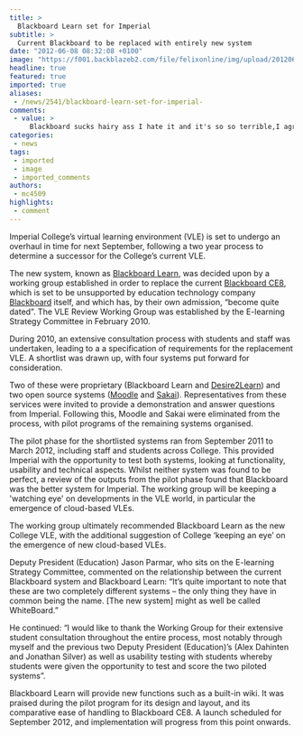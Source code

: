 ```yaml
---
title: >
  Blackboard Learn set for Imperial
subtitle: >
  Current Blackboard to be replaced with entirely new system
date: "2012-06-08 08:32:08 +0100"
image: "https://f001.backblazeb2.com/file/felixonline/img/upload/201206080932-mc4509-gateway_learn.jpg"
headline: true
featured: true
imported: true
aliases:
 - /news/2541/blackboard-learn-set-for-imperial-
comments:
 - value: >
     Blackboard sucks hairy ass I hate it and it's so so terrible,I agree with above poster! They say it's all new, and it looks all new, until you click a link to one of your courses, and then you're back to good old stabbing yourself in the eyes and crying yourself to sleep!,Why didn't they just roll out Earth Science and Engineering's VLE, ESESIS? It is amazing! No wonder why their student satisfaction is so high
categories:
 - news
tags:
 - imported
 - image
 - imported_comments
authors:
 - mc4509
highlights:
 - comment
---
```


Imperial College’s virtual learning environment (VLE) is set to undergo an overhaul in time for next September, following a two year process to determine a successor for the College’s current VLE.

The new system, known as [Blackboard Learn](http://www.blackboard.com/platforms/learn/overview.aspx), was decided upon by a working group established in order to replace the current [Blackboard CE8](http://learn.imperial.ac.uk), which is set to be unsupported by education technology company [Blackboard](http://www.blackboard.com/) itself, and which has, by their own admission, “become quite dated”. The VLE Review Working Group was established by the E-learning Strategy Committee in February 2010.

During 2010, an extensive consultation process with students and staff was undertaken, leading to a a specification of requirements for the replacement VLE. A shortlist was drawn up, with four systems put forward for consideration.

Two of these were proprietary (Blackboard Learn and [Desire2Learn](http://www.desire2learn.com/)) and two open source systems ([Moodle](http://moodle.org/) and [Sakai](http://www.sakaiproject.org/)). Representatives from these services were invited to provide a demonstration and answer questions from Imperial. Following this, Moodle and Sakai were eliminated from the process, with pilot programs of the remaining systems organised.

The pilot phase for the shortlisted systems ran from September 2011 to March 2012, including staff and students across College. This provided Imperial with the opportunity to test both systems, looking at functionality, usability and technical aspects. Whilst neither system was found to be perfect, a review of the outputs from the pilot phase found that Blackboard was the better system for Imperial. The working group will be keeping a 'watching eye' on developments in the VLE world, in particular the emergence of cloud-based VLEs.

The working group ultimately recommended Blackboard Learn as the new College VLE, with the additional suggestion of College ‘keeping an eye’ on the emergence of new cloud-based VLEs.

Deputy President (Education) Jason Parmar, who sits on the E-learning Strategy Committee, commented on the relationship between the current Blackboard system and Blackboard Learn: “It’s quite important to note that these are two completely different systems – the only thing they have in common being the name. [The new system] might as well be called WhiteBoard.”

He continued: “I would like to thank the Working Group for their extensive student consultation throughout the entire process, most notably through myself and the previous two Deputy President (Education)’s (Alex Dahinten and Jonathan Silver) as well as usability testing with students whereby students were given the opportunity to test and score the two piloted systems”.

Blackboard Learn will provide new functions such as a built-in wiki. It was praised during the pilot program for its design and layout, and its comparative ease of handling to Blackboard CE8. A launch scheduled for September 2012, and implementation will progress from this point onwards.
